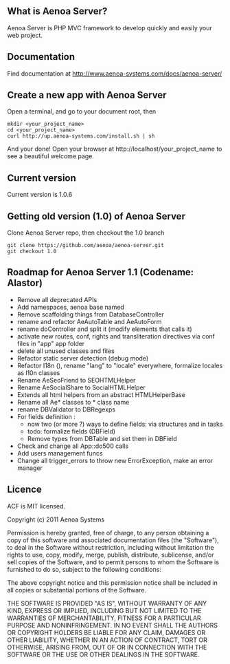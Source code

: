 ## What is Aenoa Server?

Aenoa Server is PHP MVC framework to develop quickly and easily your web project.

## Documentation

Find documentation at http://www.aenoa-systems.com/docs/aenoa-server/

## Create a new app with Aenoa Server

Open a terminal, and go to your document root, then

	mkdir <your_project_name>
	cd <your_project_name>
	curl http://up.aenoa-systems.com/install.sh | sh

And your done! Open your browser at 
	http://localhost/your_project_name
to see a beautiful welcome page.

## Current version

Current version is 1.0.6

## Getting old version (1.0) of Aenoa Server

Clone Aenoa Server repo, then checkout the 1.0 branch

	git clone https://github.com/aenoa/aenoa-server.git
	git checkout 1.0

## Roadmap for Aenoa Server 1.1 (Codename: Alastor)

- Remove all deprecated APIs
- Add namespaces, aenoa base named
- Remove scaffolding things from DatabaseController
- rename and refactor AeAutoTable and AeAutoForm
- rename doController and split it (modify elements that calls it)
- activate new routes, conf, rights and transliteration directives via conf files in "app" app folder
- delete all unused classes and files
- Refactor static server detection (debug mode)
- Refactor I18n (), rename "lang" to "locale" everywhere, formalize locales as l10n classes
- Rename AeSeoFriend to SEOHTMLHelper
- Rename AeSocialShare to SocialHTMLHelper
- Extends all html helpers from an abstract HTMLHelperBase
- Rename all Ae* classes to * class name
- rename DBValidator to DBRegexps
- For fields definition :
	- now two (or more ?) ways to define fields: via structures and in tasks
	- todo: formalize fields (DBField)
	- Remove types from DBTable and set them in DBField
- Check and change all App::do500 calls
- Add users management funcs
- Change all trigger_errors to throw new ErrorException, make an error manager

## Licence

ACF is MIT licensed.

Copyright (c) 2011 Aenoa Systems

Permission is hereby granted, free of charge, to any person obtaining a copy of this software and associated documentation files (the "Software"),
to deal in the Software without restriction, including without limitation the rights to use, copy, modify, merge, publish, distribute, sublicense,
and/or sell copies of the Software, and to permit persons to whom the Software is furnished to do so, subject to the following conditions:

The above copyright notice and this permission notice shall be included in all copies or substantial portions of the Software.

THE SOFTWARE IS PROVIDED "AS IS", WITHOUT WARRANTY OF ANY KIND, EXPRESS OR IMPLIED, INCLUDING BUT NOT LIMITED TO THE WARRANTIES OF MERCHANTABILITY,
FITNESS FOR A PARTICULAR PURPOSE AND NONINFRINGEMENT. IN NO EVENT SHALL THE AUTHORS OR COPYRIGHT HOLDERS BE LIABLE FOR ANY CLAIM, DAMAGES OR OTHER
LIABILITY, WHETHER IN AN ACTION OF CONTRACT, TORT OR OTHERWISE, ARISING FROM, OUT OF OR IN CONNECTION WITH THE SOFTWARE OR THE USE OR OTHER DEALINGS
IN THE SOFTWARE.